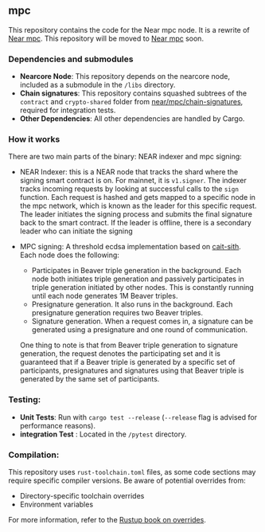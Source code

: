 ## mpc
This repository contains the code for the Near mpc node. It is a rewrite of [Near mpc](https://github.com/near/mpc). This repository will be moved to [Near mpc](https://github.com/near/mpc) soon.

### Dependencies and submodules
- **Nearcore Node**: This repository depends on the nearcore node, included as a submodule in the `/libs` directory.
- **Chain signatures**: This repository contains squashed subtrees of the `contract` and `crypto-shared` folder from [near/mpc/chain-signatures](https://github.com/near/mpc/tree/develop/chain-signatures), required for integration tests.
- **Other Dependencies**: All other dependencies are handled by Cargo.

### How it works

There are two main parts of the binary: NEAR indexer and mpc signing:
- NEAR Indexer: this is a NEAR node that tracks the shard where the signing smart contract is on. For mainnet, it is `v1.signer`.
The indexer tracks incoming requests by looking at successful calls to the `sign` function. Each request is hashed and gets mapped to a
specific node in the mpc network, which is known as the leader for this specific request. The leader initiates the signing process and submits the final signature back to the smart contract. If the leader is offline, there is a secondary leader who can initiate the signing
- MPC signing: A threshold ecdsa implementation based on [cait-sith](https://cronokirby.com/posts/2023/03/some-bits-about-cait-sith/). Each node does the following:
  * Participates in Beaver triple generation in the background. Each node both initiates triple generation and passively participates in triple generation initiated by other nodes. This is constantly running until each node generates 1M Beaver triples.
  * Presignature generation. It also runs in the background. Each presignature generation requires two Beaver triples.
  * Signature generation. When a request comes in, a signature can be generated using a presignature and one round of communication.

  One thing to note is that from Beaver triple generation to signature generation, the request denotes the participating set and it is guaranteed that if a Beaver triple is generated by a specific set of participants, presignatures and signatures using that Beaver triple is generated by the same set of participants.

### Testing:
- **Unit Tests**: Run with `cargo test --release` (`--release` flag is advised for performance reasons).
- **integration Test** : Located in the `/pytest` directory.


### Compilation:
This repository uses `rust-toolchain.toml` files, as some code sections may require specific compiler versions. Be aware of potential overrides from:
- Directory-specific toolchain overrides
- Environment variables  

For more information, refer to the [Rustup book on overrides](https://rust-lang.github.io/rustup/overrides.html).
